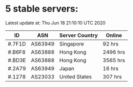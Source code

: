 # 5 stable servers:

Latest update at: Thu Jun 18 21:10:10 UTC 2020

| ID | ASN | Server Country | Online |
| -- | --- | -------------- | ------ |
| #.7F1D | AS63949 | Singapore | 92 hrs |
| #.B6F8 | AS63888 | Hong Kong | 2496 hrs |
| #.BD3E | AS63888 | Hong Kong | 3565 hrs |
| #.2A79 | AS63949 | Japan | 16 hrs |
| #.1278 | AS23033 | United States | 307 hrs |

